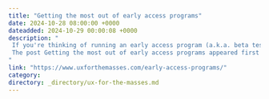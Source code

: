 ```yaml
---
title: "Getting the most out of early access programs"
date: 2024-10-28 08:00:00 +0000
dateadded: 2024-10-29 00:00:08 +0000
description: "  
 If you're thinking of running an early access program (a.k.a. beta testing) find out some tips to ensure that you get the most out it. 
 The post Getting the most out of early access programs appeared first on UXM. 
"
link: "https://www.uxforthemasses.com/early-access-programs/"
category:
directory: _directory/ux-for-the-masses.md
---
```

